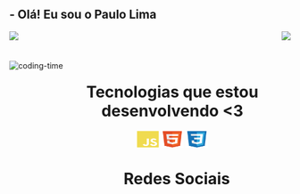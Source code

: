 ##  - Olá! Eu sou o Paulo Lima 
<div>
  
  <img  height="180em" src="https://github-readme-stats.vercel.app/api?username=DevPauloVictorLima&show_icons=true&theme=midnight-purple&include_all_commits=true&count_private=true"/> 
  
  <img align="right" height="180em" src="https://github-readme-stats.vercel.app/api/top-langs/?username=DevPauloVictorLima&layout=compact&langs_count=16&theme=midnight-purple"/>
</div>
<br>

<div  align="center"> 
  <div style="display: inline_block"><br>
    <img align="left" height="250" alt="coding-time" src="code.gif">
    <h1 align="center">Tecnologias que estou desenvolvendo <3</h1>
    <img align="center" height="30" width="40" alt="js-icon"  src="https://raw.githubusercontent.com/devicons/devicon/master/icons/javascript/javascript-plain.svg">
   <img align="center" height="30" width="40" alt="html-icon" src="https://raw.githubusercontent.com/devicons/devicon/master/icons/html5/html5-original.svg">
    <img align="center" height="30" width="40" alt="css-icon" src="https://raw.githubusercontent.com/devicons/devicon/master/icons/css3/css3-original.svg"> 
   </div>
   <h1 align="center">Redes Sociais</h1>
   
</div>

